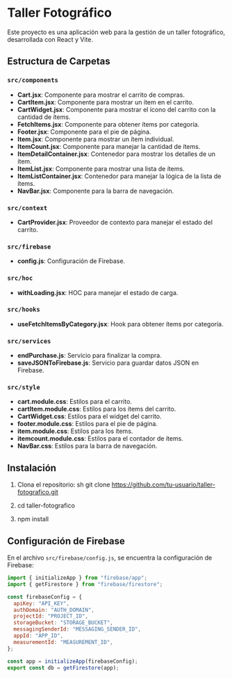 # Taller Fotográfico

Este proyecto es una aplicación web para la gestión de un taller fotográfico, desarrollada con React y Vite.

## Estructura de Carpetas

### `src/components`
- **Cart.jsx**: Componente para mostrar el carrito de compras.
- **CartItem.jsx**: Componente para mostrar un ítem en el carrito.
- **CartWidget.jsx**: Componente para mostrar el ícono del carrito con la cantidad de ítems.
- **FetchItems.jsx**: Componente para obtener ítems por categoría.
- **Footer.jsx**: Componente para el pie de página.
- **Item.jsx**: Componente para mostrar un ítem individual.
- **ItemCount.jsx**: Componente para manejar la cantidad de ítems.
- **ItemDetailContainer.jsx**: Contenedor para mostrar los detalles de un ítem.
- **ItemList.jsx**: Componente para mostrar una lista de ítems.
- **ItemListContainer.jsx**: Contenedor para manejar la lógica de la lista de ítems.
- **NavBar.jsx**: Componente para la barra de navegación.

### `src/context`
- **CartProvider.jsx**: Proveedor de contexto para manejar el estado del carrito.

### `src/firebase`
- **config.js**: Configuración de Firebase.

### `src/hoc`
- **withLoading.jsx**: HOC para manejar el estado de carga.

### `src/hooks`
- **useFetchItemsByCategory.jsx**: Hook para obtener ítems por categoría.

### `src/services`
- **endPurchase.js**: Servicio para finalizar la compra.
- **saveJSONToFirebase.js**: Servicio para guardar datos JSON en Firebase.

### `src/style`
- **cart.module.css**: Estilos para el carrito.
- **cartItem.module.css**: Estilos para los ítems del carrito.
- **CartWidget.css**: Estilos para el widget del carrito.
- **footer.module.css**: Estilos para el pie de página.
- **item.module.css**: Estilos para los ítems.
- **itemcount.module.css**: Estilos para el contador de ítems.
- **NavBar.css**: Estilos para la barra de navegación.


## Instalación

1. Clona el repositorio:
   sh
   git clone https://github.com/tu-usuario/taller-fotografico.git

2. cd taller-fotografico
3. npm install

## Configuración de Firebase

En el archivo `src/firebase/config.js`, se encuentra la configuración de Firebase:

```javascript
import { initializeApp } from "firebase/app";
import { getFirestore } from "firebase/firestore";

const firebaseConfig = {
  apiKey: "API_KEY",
  authDomain: "AUTH_DOMAIN",
  projectId: "PROJECT_ID",
  storageBucket: "STORAGE_BUCKET",
  messagingSenderId: "MESSAGING_SENDER_ID",
  appId: "APP_ID",
  measurementId: "MEASUREMENT_ID",
};

const app = initializeApp(firebaseConfig);
export const db = getFirestore(app);

